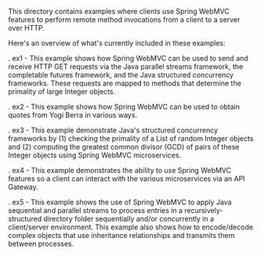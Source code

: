 This directory contains examples where clients use Spring WebMVC
features to perform remote method invocations from a client to a
server over HTTP.

Here's an overview of what's currently included in these examples:

. ex1 - This example shows how Spring WebMVC can be used to send and
        receive HTTP GET requests via the Java parallel streams
        framework, the completable futures framework, and the Java
        structured concurrency frameworks.  These requests are mapped
        to methods that determine the primality of large Integer
        objects.

. ex2 - This example shows how Spring WebMVC can be used to obtain
        quotes from Yogi Berra in various ways.

. ex3 - This example demonstrate Java's structured concurrency
        frameworks by (1) checking the primality of a List of random
        Integer objects and (2) computing the greatest common divisor
        (GCD) of pairs of these Integer objects using Spring WebMVC
        microservices.

. ex4 - This example demonstrates the ability to use Spring WebMVC
        features so a client can interact with the various
        microservices via an API Gateway.

. ex5 - This example shows the use of Spring WebMVC to apply Java
        sequential and parallel streams to process entries in a
        recursively-structured directory folder sequentially and/or
        concurrently in a client/server environment.  This example
        also shows how to encode/decode complex objects that use
        inheritance relationships and transmits them between
        processes.
